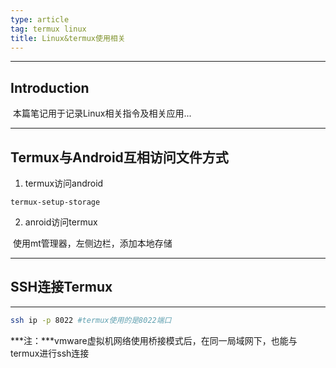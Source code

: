 ```yaml
---
type: article
tag: termux linux 
title: Linux&termux使用相关
---
```


---
## Introduction

​	本篇笔记用于记录Linux相关指令及相关应用...

---
## Termux与Android互相访问文件方式

1. termux访问android

```shell
termux-setup-storage
```

2. anroid访问termux

​				使用mt管理器，左侧边栏，添加本地存储

---
## SSH连接Termux



---



```sh
ssh ip -p 8022 #termux使用的是8022端口
```

***注：***vmware虚拟机网络使用桥接模式后，在同一局域网下，也能与termux进行ssh连接



